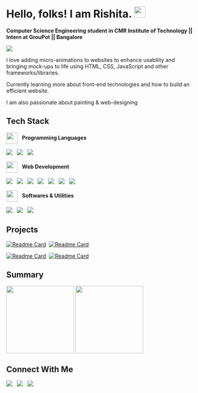 # Hello, folks! I am Rishita. <img src="https://raw.githubusercontent.com/MartinHeinz/MartinHeinz/master/wave.gif" width="30px">
<b>Computer Science Engineering student in CMR Institute of Technology || Intern at GrouPot || Bangalore</b>

![](https://komarev.com/ghpvc/?username=rishita2605&color=dc143c&style=flat)

<p>I love adding micro-animations to websites to enhance usability and bringing mock-ups to life using HTML, CSS, JavaScript and other frameworks/libraries.</p>
<p>Currently learning more about front-end technologies and how to build an efficient website.</p>
<p>I am also passionate about painting & web-designing</p>

## Tech Stack
<img src="https://user-images.githubusercontent.com/64982040/132742949-538911f5-25a3-4fbc-a180-704f5b3ecbf1.png" height=30 align="center"/> &nbsp; **Programming Languages**

![](https://img.shields.io/badge/Java-informational?style=for-the-badge&logo=java&labelColor=dc143c&color=ff6e7f&logoColor=ffffff) &nbsp; ![](https://img.shields.io/badge/python-informational?style=for-the-badge&logo=python&labelColor=dc143c&color=ff6e7f&logoColor=ffffff)  &nbsp; ![](https://img.shields.io/badge/C_Programming-informational?style=for-the-badge&logo=c&labelColor=dc143c&color=ff6e7f&logoColor=ffffff)

<img src="https://user-images.githubusercontent.com/64982040/132745673-030241b8-4b9b-469e-a85c-5a5dc97af8a1.png" height=30 align="center"/> &nbsp; **Web Development**

![](https://img.shields.io/badge/JavaScript-informational?style=for-the-badge&logo=javascript&labelColor=dc143c&color=ff6e7f&logoColor=ffffff) &nbsp; ![](https://img.shields.io/badge/HTML-informational?style=for-the-badge&logo=html5&labelColor=dc143c&color=ff6e7f&logoColor=ffffff)  &nbsp; ![](https://img.shields.io/badge/CSS-informational?style=for-the-badge&logo=css3&labelColor=dc143c&color=ff6e7f&logoColor=ffffff) &nbsp; ![](https://img.shields.io/badge/React-informational?style=for-the-badge&logo=react&labelColor=dc143c&color=ff6e7f&logoColor=ffffff)  &nbsp; ![](https://img.shields.io/badge/BootStrap-informational?style=for-the-badge&logo=bootstrap&labelColor=dc143c&color=ff6e7f&logoColor=ffffff) &nbsp; ![](https://img.shields.io/badge/jQUERY-informational?style=for-the-badge&logo=jquery&labelColor=dc143c&color=ff6e7f&logoColor=ffffff) &nbsp; ![](https://img.shields.io/badge/SCSS-informational?style=for-the-badge&logo=sass&labelColor=dc143c&color=ff6e7f&logoColor=ffffff)

<img src="https://user-images.githubusercontent.com/64982040/132746348-05b78f08-6050-41fc-b65a-8557fb66ad7e.png" height=30 align="center"/> &nbsp; **Softwares & Utilities**

![](https://img.shields.io/badge/Figma-informational?style=for-the-badge&logo=figma&labelColor=dc143c&color=ff6e7f&logoColor=ffffff) &nbsp; ![](https://img.shields.io/badge/Visual_Studio_Code-informational?style=for-the-badge&logo=visualstudiocode&labelColor=dc143c&color=ff6e7f)  &nbsp; ![](https://img.shields.io/badge/MIcrosoft_office-informational?style=for-the-badge&logo=microsoftoffice&labelColor=dc143c&color=ff6e7f)

## Projects

[![Readme Card](https://github-readme-stats.vercel.app/api/pin/?username=rishita2605&repo=covid-19-forecast-and-analysis&theme=radical)](https://github.com/rishita2605/Covid-19-Forecast-and-Analysis)&nbsp;
[![Readme Card](https://github-readme-stats.vercel.app/api/pin/?username=rishita2605&repo=wyvern&theme=radical)](https://github.com/rishita2605/Wyvern)

[![Readme Card](https://github-readme-stats.vercel.app/api/pin/?username=rishita2605&repo=zeta&theme=radical)](https://github.com/rishita2605/Zeta)&nbsp;
[![Readme Card](https://github-readme-stats.vercel.app/api/pin/?username=rishita2605&repo=Captain-Sem-s-Comics&theme=radical)](https://github.com/rishita2605/Captain-Sem-s-Comics)


## Summary
<img src="https://github-readme-stats.vercel.app/api/top-langs/?username=rishita2605&show_icons=true&theme=radical&layout=compact" height=180 align="center"/>&nbsp;<img src="https://github-readme-stats.vercel.app/api?username=rishita2605&count_private=true&include_all_commits=false&theme=radical" height=180 align="center"/>


## Connect With Me

[![](https://img.shields.io/badge/LinkedIN-informational?style=for-the-badge&logo=linkedin&labelColor=dc143c&color=ff6e7f&logoColor=ffffff)][1] &nbsp; [![](https://img.shields.io/badge/Twitter-informational?style=for-the-badge&logo=twitter&labelColor=dc143c&color=ff6e7f&logoColor=ffffff)][2] &nbsp; [![](https://img.shields.io/badge/Codepen-informational?style=for-the-badge&logo=codepen&labelColor=dc143c&color=ff6e7f&logoColor=ffffff)][3] &nbsp;

<!-- Links to social media accounts -->

[1]: https://www.linkedin.com/in/rishita-raha/
[2]: https://twitter.com/RahaRishita
[3]: https://codepen.io/Rishita2605


<!--text_color=480048& title_color=0D11145,ff6e7f,ee9ca7)-->
<!--*******************************My customised theme************************************-->

<!--![Rishita's GitHub stats](https://github-readme-stats.vercel.app/api?username=rishita2605&count_private=true&include_all_commits=true&show_icons=true&border_radius=10&bg_color=145,ff6e7f,ee9ca7&title_color=ffffff&border_color=0D1117&text_color=2a0845&icon_color=ffffff)-->
<!--Images online hosting-->
<!-- ![AdinoGrahami](https://user-images.githubusercontent.com/64982040/135077771-892176ff-f0c5-4c31-98b9-5a535af541bb.png) -->

<!-- ![icon](https://user-images.githubusercontent.com/64982040/135123453-3eb89a79-2772-4d3c-812a-8e982efdc540.png) -->

